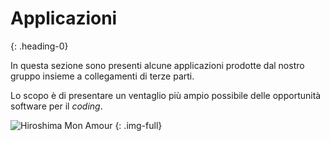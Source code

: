 # Applicazioni
{: .heading-0}

In questa sezione sono presenti alcune applicazioni prodotte dal nostro gruppo insieme a collegamenti di terze parti.

Lo scopo è di presentare un ventaglio più ampio possibile delle opportunità software per il *coding*.

![Hiroshima Mon Amour](/images/film-22.jpg "Hiroshima Mon Amour")
{: .img-full}
